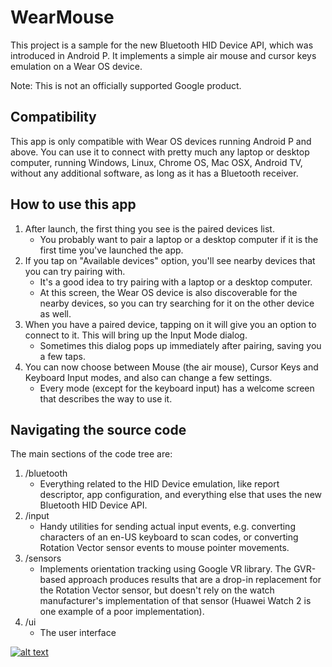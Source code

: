 # WearMouse

This project is a sample for the new Bluetooth HID Device API, which was
introduced in Android P. It implements a simple air mouse and cursor keys
emulation on a Wear OS device.

Note: This is not an officially supported Google product.

## Compatibility

This app is only compatible with Wear OS devices running Android P and above.
You can use it to connect with pretty much any laptop or desktop computer,
running Windows, Linux, Chrome OS, Mac OSX, Android TV, without any additional
software, as long as it has a Bluetooth receiver.

## How to use this app

1. After launch, the first thing you see is the paired devices list.
    * You probably want to pair a laptop or a desktop computer if it is the
       first time you've launched the app.
1. If you tap on "Available devices" option, you'll see nearby devices that
   you can try pairing with.
    * It's a good idea to try pairing with a laptop or a desktop computer.
    * At this screen, the Wear OS device is also discoverable for the nearby
       devices, so you can try searching for it on the other device as well.
1. When you have a paired device, tapping on it will give you an option to
   connect to it. This will bring up the Input Mode dialog.
    * Sometimes this dialog pops up immediately after pairing, saving you a few
       taps.
1. You can now choose between Mouse (the air mouse), Cursor Keys and Keyboard
   Input modes, and also can change a few settings.
    * Every mode (except for the keyboard input) has a welcome screen that
       describes the way to use it.
       
## Navigating the source code

The main sections of the code tree are:

1. /bluetooth
    * Everything related to the HID Device emulation, like report descriptor,
       app configuration, and everything else that uses the new Bluetooth HID
       Device API.
1. /input
    * Handy utilities for sending actual input events, e.g. converting
       characters of an en-US keyboard to scan codes, or converting Rotation
       Vector sensor events to mouse pointer movements.
1. /sensors
    * Implements orientation tracking using Google VR library. The GVR-based
       approach produces results that are a drop-in replacement for the 
       Rotation Vector sensor, but doesn't rely on the watch manufacturer's
       implementation of that sensor (Huawei Watch 2 is one example of a poor
       implementation).
1. /ui
    * The user interface


[![alt text](https://play.google.com/intl/en_gb/badges/images/generic/en_badge_web_generic.png "Get it on Google Play")](https://play.google.com/store/apps/details?id=com.ginkage.wearmouse)

